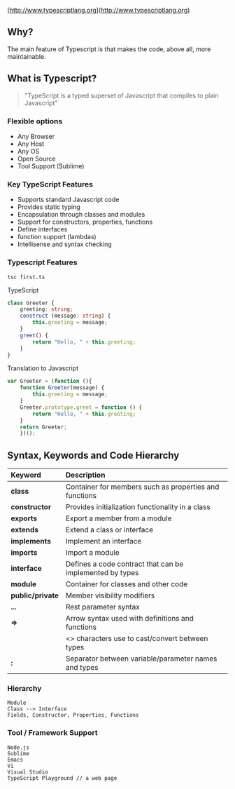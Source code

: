 
[http://www.typescriptlang.org](http://www.typescriptlang.org)

## Why?

The main feature of Typescript is that makes the code, above all, more maintainable.

## What is Typescript?

> "TypeScript is a typed superset of Javascript that compiles to plain Javascript"

### Flexible options

- Any Browser
- Any Host
- Any OS
- Open Source
- Tool Support (Sublime)

### Key TypeScript Features

- Supports standard Javascript code
- Provides static typing
- Encapsulation through classes and modules
- Support for constructors, properties, functions
- Define interfaces
- function support (lambdas)
- Intellisense and syntax checking

### Typescript Features

```
tsc first.ts
```

TypeScript

```typescript
class Greeter {
    greeting: string;
    construct (message: string) {
        this.greeting = message;
    }
    greet() {
        return "Hello, " + this.greeting;
    }
}
```

Translation to Javascript

```javascript
var Greeter = (function (){
    function Greeter(message) {
        this.greeting = message;
    }
    Greeter.prototype.greet = function () {
        return "Hello, " + this.greeting;
    }
    return Greeter;
    })();
```

## Syntax, Keywords and Code Hierarchy

|Keyword|Description|
|:---|:---|
|**class**|Container for members such as properties and functions|
|**constructor**|Provides initialization functionality in a class|
|**exports**|Export a member from a module|
|**extends**|Extend a class or interface|
|**implements**|Implement an interface|
|**imports**|Import a module|
|**interface**|Defines a code contract that can be implemented by types|
|**module**|Container for classes and other code|
|**public/private**|Member visibility modifiers|
|**...**|Rest parameter syntax|
|**=>**|Arrow syntax used with definitions and functions|
|**<typeName>**|<> characters use to cast/convert between types|
|**:**|Separator between variable/parameter names and types|

### Hierarchy

```
Module
Class --> Interface
Fields, Constructor, Properties, Functions

```

### Tool / Framework Support

```
Node.js
Sublime
Emacs
Vi
Visual Studio
TypeScript Playground // a web page
```

